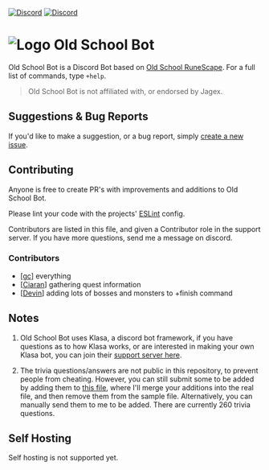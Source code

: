 [![Discord](https://i.imgur.com/AWqUL0x.png)](https://discord.io/osrs) [![Discord](https://i.imgur.com/OcOyprP.png)](https://bot.discord.io/osrs)

# ![Logo](https://i.imgur.com/Szr6sk7.png) Old School Bot

Old School Bot is a Discord Bot based on [Old School RuneScape](https://oldschool.runescape.com/). For a full list of commands, type `+help`.

> Old School Bot is not affiliated with, or endorsed by Jagex.

## Suggestions & Bug Reports

If you'd like to make a suggestion, or a bug report, simply [create a new issue](https://github.com/gc/oldschoolbot/issues/new).

## Contributing

Anyone is free to create PR's with improvements and additions to Old School Bot.

Please lint your code with the projects' [ESLint](https://eslint.org/) config.

Contributors are listed in this file, and given a Contributor role in the support server. If you have more questions, send me a message on discord.

### Contributors

  - [[gc](https://github.com/gc/oldschoolbot)] everything
  - [[Ciaran](https://github.com/ciaranlangton)] gathering quest information
  - [[Devin](https://github.com/devin8)] adding lots of bosses and monsters to +finish command

## Notes

1. Old School Bot uses Klasa, a discord bot framework, if you have questions as to how Klasa works, or are interested in making your own Klasa bot, you can join their [support server here](https://discord.gg/FpEFSyY).

2. The trivia questions/answers are not public in this repository, to prevent people from cheating. However, you can still submit some to be added by adding them to [this file](https://github.com/gc/oldschoolbot/blob/master/resources/triviaQuestionsFormat.json), where I'll merge your additions into the real file, and then remove them from the sample file. Alternatively, you can manually send them to me to be added. There are currently 260 trivia questions.

## Self Hosting

Self hosting is not supported yet.
